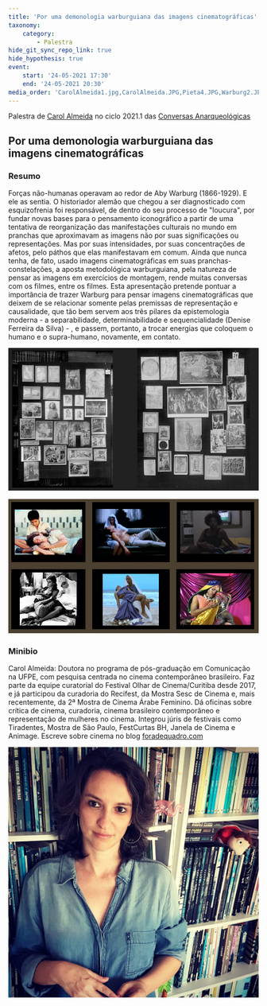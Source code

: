 ```yaml
---
title: 'Por uma demonologia warburguiana das imagens cinematográficas'
taxonomy:
    category:
        - Palestra
hide_git_sync_repo_link: true
hide_hypothesis: true
event:
    start: '24-05-2021 17:30'
    end: '24-05-2021 20:30'
media_order: 'CarolAlmeida1.jpg,CarolAlmeida.JPG,Pieta4.JPG,Warburg2.JPG'
---
```


Palestra de [Carol Almeida](http://foradequadro.com/) no ciclo 2021.1 das [Conversas Anarqueológicas](http://arqueologiadosensivel.ufba.br/projetos/extensao/anarqueologicas)

## Por uma demonologia warburguiana das imagens cinematográficas

### Resumo

Forças não-humanas operavam ao redor de Aby Warburg (1866-1929). E ele as sentia. O historiador alemão que chegou a ser diagnosticado com esquizofrenia foi responsável, de dentro do seu processo de "loucura", por fundar novas bases para o pensamento iconográfico a partir de uma tentativa de reorganização das manifestações culturais no mundo em pranchas que aproximavam as imagens não por suas significações ou representações. Mas por suas intensidades, por suas concentrações de afetos, pelo páthos que elas manifestavam em comum. Ainda que nunca tenha, de fato, usado imagens cinematográficas em suas pranchas-constelações, a aposta metodológica warburguiana, pela natureza de pensar as imagens em exercícios de montagem, rende muitas conversas com os filmes, entre os filmes. Esta apresentação pretende pontuar a importância de trazer Warburg para pensar imagens cinematográficas que deixem de se relacionar somente pelas premissas de representação e causalidade, que tão bem servem aos três pilares da epistemologia moderna - a separabilidade, determinabilidade e sequencialidade (Denise Ferreira da Silva) - , e passem, portanto, a trocar energias que coloquem o humano e o supra-humano, novamente, em contato.

![Warburg2](Warburg2.JPG "Warburg2")

![Pieta4](Pieta4.JPG "Pieta4")

### Minibio

Carol Almeida: Doutora no programa de pós-graduação em Comunicação na UFPE, com pesquisa centrada no cinema contemporâneo brasileiro. Faz parte da equipe curatorial do Festival Olhar de Cinema/Curitiba desde 2017, e já participou da curadoria do Recifest, da Mostra Sesc de Cinema e, mais recentemente, da 2ª Mostra de Cinema Árabe Feminino. Dá oficinas sobre crítica de cinema, curadoria, cinema brasileiro contemporâneo e representação de mulheres no cinema. Integrou júris de festivais como Tiradentes, Mostra de São Paulo, FestCurtas BH, Janela de Cinema e Animage. Escreve sobre cinema no blog [foradequadro.com](http://foradequadro.com/)

![CarolAlmeida](CarolAlmeida.JPG "CarolAlmeida")